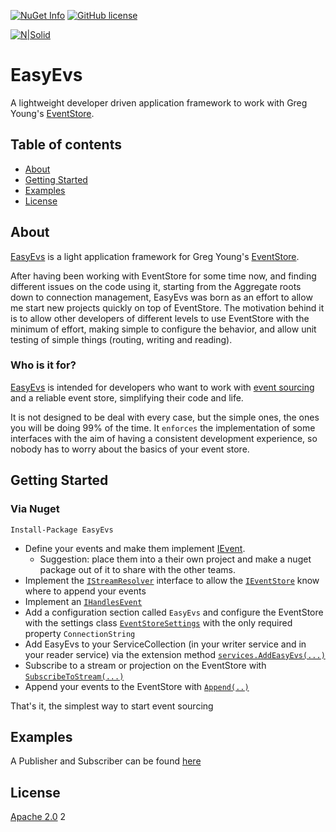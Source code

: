 
[![NuGet Info](https://buildstats.info/nuget/EasyEvs?includePreReleases=true)](https://www.nuget.org/packages/EasyEvs/)
[![GitHub license](https://img.shields.io/github/license/griffo-io/easy-evs.svg)](https://raw.githubusercontent.com/griffo-io/easy-evs/master/LICENSE)

[![N|Solid](https://avatars2.githubusercontent.com/u/39886363?s=200&v=4)](https://github.com/griffo-io/easy-evs)

# EasyEvs

A lightweight developer driven application framework to work with Greg Young's [EventStore](https://eventstore.com/).

## Table of contents

- [About](#about)
- [Getting Started](#getting-started)
- [Examples](#examples)
- [License](#license)

## About

[EasyEvs](https://www.nuget.org/packages/EasyEvs) is a light application framework for Greg Young's [EventStore](https://eventstore.com/).

After having been working with EventStore for some time now, and finding different issues on the code using it, starting from the Aggregate roots down to connection management, EasyEvs was born as an effort to allow me start new projects quickly on top of EventStore.
The motivation behind it is to allow other developers of different levels to use EventStore with the minimum of effort, making simple to configure the behavior, and allow unit testing of simple things (routing, writing and reading).

### Who is it for?

[EasyEvs](https://www.nuget.org/packages/EasyEvs) is intended for developers who want to work with [event sourcing](https://www.eventstore.com/blog/what-is-event-sourcing) and a reliable event store, simplifying their code and life.

It is not designed to be deal with every case, but the simple ones, the ones you will be doing 99% of the time.
It `enforces` the implementation of some interfaces with the aim of having a consistent development experience, so nobody has to worry about the basics of your event store.

## Getting Started

### Via Nuget
`Install-Package EasyEvs`

- Define your events and make them implement [IEvent](https://github.com/griffo-io/easy-evs/blob/3feb0f6f779b3db0e51612012b95cd37e283a273/src/EasyEvs/IEvent.cs#L8).
	- Suggestion: place them into a their own project and make a nuget package out of it to share with the other teams.
- Implement the [`IStreamResolver`](https://github.com/griffo-io/easy-evs/blob/3feb0f6f779b3db0e51612012b95cd37e283a273/src/EasyEvs/IStreamResolver.cs#L9) interface to allow the [`IEventStore`](https://github.com/griffo-io/easy-evs/blob/3feb0f6f779b3db0e51612012b95cd37e283a273/src/EasyEvs/IEventStore.cs#L12) know where to append your events
- Implement an [`IHandlesEvent`](https://github.com/griffo-io/easy-evs/blob/3feb0f6f779b3db0e51612012b95cd37e283a273/src/EasyEvs/IHandlesEvent1.cs#L11)
- Add a configuration section called `EasyEvs` and configure the EventStore with the settings class [`EventStoreSettings`](https://github.com/griffo-io/easy-evs/blob/3feb0f6f779b3db0e51612012b95cd37e283a273/src/EasyEvs/EventStoreSettings.cs#L10) with the only required property `ConnectionString`
- Add EasyEvs to your ServiceCollection (in your writer service and in your reader service) via the extension method [`services.AddEasyEvs(...)`](https://github.com/griffo-io/easy-evs/blob/3feb0f6f779b3db0e51612012b95cd37e283a273/src/EasyEvs/ServiceCollectionExtensions.cs#L25)
- Subscribe to a stream or projection on the EventStore with [`SubscribeToStream(...)`](https://github.com/griffo-io/easy-evs/blob/3feb0f6f779b3db0e51612012b95cd37e283a273/src/EasyEvs/IEventStore.cs#L92)
- Append your events to the EventStore with [`Append(..)`](https://github.com/griffo-io/easy-evs/blob/3feb0f6f779b3db0e51612012b95cd37e283a273/src/EasyEvs/IEventStore.cs#L22)
 
 That's it, the simplest way to start event sourcing
 
## Examples

A Publisher and Subscriber can be found [here](https://github.com/griffo-io/easy-evs/tree/main/examples) 
## License

[Apache 2.0](https://github.com/griffo-io/easy-evs/blob/main/LICENSE)
2